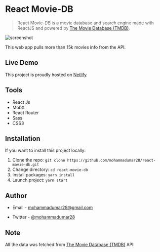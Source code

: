 # React Movie-DB

> React Movie-DB is a movie database and search engine made with ReactJS and powered by [The Movie Database (TMDB)](https://developers.themoviedb.org/3).

![screenshot](screenshot.png)

This web app pulls more than 15k movies info from the API.

## Live Demo 

This project is proudly hosted on [Netlify](https://youthful-lewin-21e201.netlify.com/)

## Tools

- React Js
- MobX
- React Router
- Sass
- CSS3

## Installation

If you want to install this project locally:

1. Clone the repo: `git clone https://github.com/mohammadumar28/react-movie-db.git`
2. Change directory: `cd react-movie-db`
3. Install packages: `yarn install`
4. Launch project: `yarn start`

## Author

- Email - [mohammadumar28@gmail.com](mailto:mohammadumar28@gmail.com)

- Twitter - [@mohammadumar28](https://www.twitter.com/Mohammadumar28)

## Note

All the data was fetched from [The Movie Database (TMDB)](https://developers.themoviedb.org/3) API
